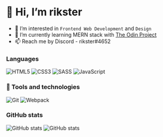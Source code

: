 # 👋 Hi, I’m rikster

- 👀 I’m interested in `Frontend Web Development` and `Design`
- 🌱 I’m currently learning MERN stack with [The Odin Project](https://www.theodinproject.com)
- 📫 Reach me by Discord - rikster#4652

### Languages
![HTML5](https://img.shields.io/badge/html5-%23E34F26.svg?style=for-the-badge&logo=html5&logoColor=white)
![CSS3](https://img.shields.io/badge/css3-%231572B6.svg?style=for-the-badge&logo=css3&logoColor=white)
![SASS](https://img.shields.io/badge/SASS-hotpink.svg?style=for-the-badge&logo=SASS&logoColor=white)
![JavaScript](https://img.shields.io/badge/javascript-%23323330.svg?style=for-the-badge&logo=javascript&logoColor=%23F7DF1E)

### 🔧 Tools and technologies
![Git](https://img.shields.io/badge/git-%23F05033.svg?style=for-the-badge&logo=git&logoColor=white)
![Webpack](https://img.shields.io/badge/webpack-%238DD6F9.svg?style=for-the-badge&logo=webpack&logoColor=black)

### GitHub stats
![GitHub stats](https://github-readme-stats.vercel.app/api?username=rikster-r&show_icons=true&theme=react&&hide_border=true)
![GitHub stats](https://github-readme-streak-stats.herokuapp.com/?user=rikster-r&&theme=react&&hide_border=true)

